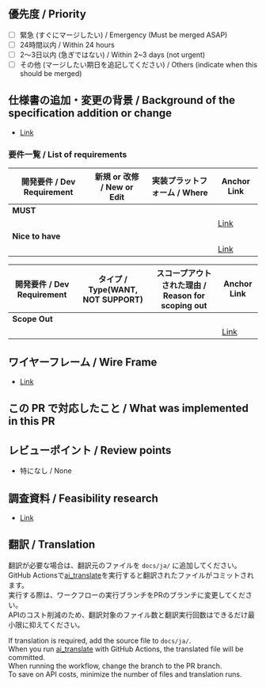 ## 優先度 / Priority

<!--
  この pull request をいつまでにマージしたいか選択してください。
  
  Indicate by when this PR should be merged.
-->

- [ ] 緊急 (すぐにマージしたい) / Emergency (Must be merged ASAP)
- [ ] 24時間以内 / Within 24 hours
- [ ] 2〜3日以内 (急ぎではない) / Within 2~3 days (not urgent)
- [ ] その他 (マージしたい期日を追記してください) / Others (indicate when this should be merged)

## 仕様書の追加・変更の背景 / Background of the specification addition or change

<!--
  この変更が必要な理由を書きます。プロジェクト要件書やアプリケーションソースコードの変更PRなど、背景になる情報のURLを書いてください。  

  Indicate the reason why this change is necessary. Please provide the URL of the background information, such as the project requirements document or the application source code change PR.
-->

- [Link]()

### 要件一覧 / List of requirements

<!--
  この変更によって追加、変更、スコープアウトされた機能要件をリストアップしてください。   
  また、その要件が新規か改修か、実装プラットフォームを記載してください。  
  通常、期間の長いプロジェクト開発の場合に記載します。
  例:  
    - ユーザーがログインできる  
      - 新規  
      - iOS, Android  

  List the added, changed, and scoped-out functional requirements due to this change.
-->

| 開発要件 / Dev Requirement | 新規 or 改修 / New or Edit | 実装プラットフォーム / Where | Anchor Link |
| --- | --- | --- | --- |
| **MUST** |  |  |  | 
|  |  |  | ⁠[Link]() | 
| **Nice to have** |  |  |  |
|  |  |  | [Link]() |

| 開発要件 / Dev Requirement | タイプ / Type(WANT, NOT SUPPORT) | スコープアウトされた理由 / Reason for scoping out | Anchor Link |
| --- | --- | --- | --- |
| **Scope Out** |  |  |  |
|  |  |  | [Link]() |

## ワイヤーフレーム / Wire Frame

<!--
  開発プロジェクトにおいて、この機能のワイヤーフレームがある場合は、そのリンクを貼ってください。

  If there is a wireframe for this feature in the development project, please provide the link.
-->

- [Link]()

## この PR で対応したこと / What was implemented in this PR

<!--
  この pull request で何を変更したのかを書きます。
  
  Indicate what kind of change is included in this PR
-->

## レビューポイント / Review points

<!--
  reviewer にここを見て欲しいというところがあれば追記してください。
  
  Indicate what you want the reviewers to particularly check, or what they should be aware of.
-->

- 特になし / None

## 調査資料 / Feasibility research

<!--
  参考にした調査資料があればリンクを貼ってください。

  If there are any reference materials, please provide the link.
-->

- [Link]()

## 翻訳 / Translation

翻訳が必要な場合は、翻訳元のファイルを `docs/ja/` に追加してください。  
GitHub Actionsで[ai_translate](https://github.com/moneyforward/ca_mobile_document/actions/workflows/ai_translate.yml)を実行すると翻訳されたファイルがコミットされます。  
実行する際は、ワークフローの実行ブランチをPRのブランチに変更してください。  
APIのコスト削減のため、翻訳対象のファイル数と翻訳実行回数はできるだけ最小限に抑えてください。

If translation is required, add the source file to `docs/ja/`.  
When you run [ai_translate](https://github.com/moneyforward/ca_mobile_document/actions/workflows/ai_translate.yml) with GitHub Actions, the translated file will be committed.  
When running the workflow, change the branch to the PR branch.  
To save on API costs, minimize the number of files and translation runs.
